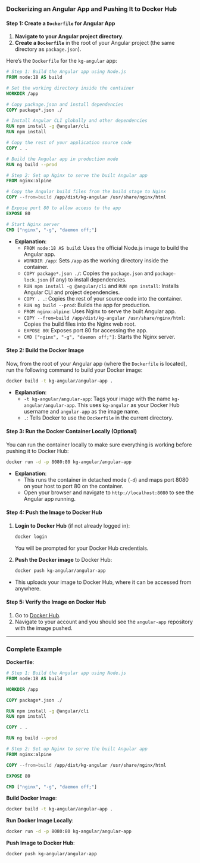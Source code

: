 ### Dockerizing an Angular App and Pushing It to Docker Hub

#### Step 1: Create a `Dockerfile` for Angular App

1. **Navigate to your Angular project directory**.
2. **Create a `Dockerfile`** in the root of your Angular project (the same directory as `package.json`).

Here’s the `Dockerfile` for the `kg-angular` app:

```Dockerfile
# Step 1: Build the Angular app using Node.js
FROM node:18 AS build

# Set the working directory inside the container
WORKDIR /app

# Copy package.json and install dependencies
COPY package*.json ./

# Install Angular CLI globally and other dependencies
RUN npm install -g @angular/cli
RUN npm install

# Copy the rest of your application source code
COPY . .

# Build the Angular app in production mode
RUN ng build --prod

# Step 2: Set up Nginx to serve the built Angular app
FROM nginx:alpine

# Copy the Angular build files from the build stage to Nginx
COPY --from=build /app/dist/kg-angular /usr/share/nginx/html

# Expose port 80 to allow access to the app
EXPOSE 80

# Start Nginx server
CMD ["nginx", "-g", "daemon off;"]
```

- **Explanation**:
  - `FROM node:18 AS build`: Uses the official Node.js image to build the Angular app.
  - `WORKDIR /app`: Sets `/app` as the working directory inside the container.
  - `COPY package*.json ./`: Copies the `package.json` and `package-lock.json` (if any) to install dependencies.
  - `RUN npm install -g @angular/cli` and `RUN npm install`: Installs Angular CLI and project dependencies.
  - `COPY . .`: Copies the rest of your source code into the container.
  - `RUN ng build --prod`: Builds the app for production.
  - `FROM nginx:alpine`: Uses Nginx to serve the built Angular app.
  - `COPY --from=build /app/dist/kg-angular /usr/share/nginx/html`: Copies the build files into the Nginx web root.
  - `EXPOSE 80`: Exposes port 80 for accessing the app.
  - `CMD ["nginx", "-g", "daemon off;"]`: Starts the Nginx server.

#### Step 2: Build the Docker Image

Now, from the root of your Angular app (where the `Dockerfile` is located), run the following command to build your Docker image:

```bash
docker build -t kg-angular/angular-app .
```

- **Explanation**:
  - `-t kg-angular/angular-app`: Tags your image with the name `kg-angular/angular-app`. This uses `kg-angular` as your Docker Hub username and `angular-app` as the image name.
  - `.`: Tells Docker to use the `Dockerfile` in the current directory.

#### Step 3: Run the Docker Container Locally (Optional)

You can run the container locally to make sure everything is working before pushing it to Docker Hub:

```bash
docker run -d -p 8080:80 kg-angular/angular-app
```

- **Explanation**:
  - This runs the container in detached mode (`-d`) and maps port 8080 on your host to port 80 on the container.
  - Open your browser and navigate to `http://localhost:8080` to see the Angular app running.

#### Step 4: Push the Image to Docker Hub

1. **Login to Docker Hub** (if not already logged in):
   ```bash
   docker login
   ```
   You will be prompted for your Docker Hub credentials.

2. **Push the Docker image** to Docker Hub:
   ```bash
   docker push kg-angular/angular-app
   ```

- This uploads your image to Docker Hub, where it can be accessed from anywhere.

#### Step 5: Verify the Image on Docker Hub

1. Go to [Docker Hub](https://hub.docker.com/).
2. Navigate to your account and you should see the `angular-app` repository with the image pushed.

---

### Complete Example

**Dockerfile**:

```Dockerfile
# Step 1: Build the Angular app using Node.js
FROM node:18 AS build

WORKDIR /app

COPY package*.json ./

RUN npm install -g @angular/cli
RUN npm install

COPY . .

RUN ng build --prod

# Step 2: Set up Nginx to serve the built Angular app
FROM nginx:alpine

COPY --from=build /app/dist/kg-angular /usr/share/nginx/html

EXPOSE 80

CMD ["nginx", "-g", "daemon off;"]
```

**Build Docker Image**:

```bash
docker build -t kg-angular/angular-app .
```

**Run Docker Image Locally**:

```bash
docker run -d -p 8080:80 kg-angular/angular-app
```

**Push Image to Docker Hub**:

```bash
docker push kg-angular/angular-app
```
